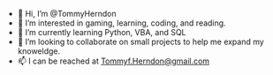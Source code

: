 - 👋 Hi, I’m @TommyHerndon
- 👀 I’m interested in gaming, learning, coding, and reading.
- 🌱 I’m currently learning Python, VBA, and SQL
- 💞️ I’m looking to collaborate on small projects to help me expand my knoweldge.
- 📫 I can be reached at Tommyf.Herndon@gmail.com

<!---
TommyHerndon/TommyHerndon is a ✨ special ✨ repository because its `README.md` (this file) appears on your GitHub profile.
You can click the Preview link to take a look at your changes.
--->
